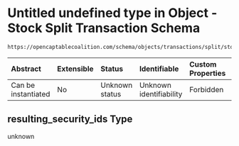 # Untitled undefined type in Object - Stock Split Transaction Schema

```txt
https://opencaptablecoalition.com/schema/objects/transactions/split/stock_split#/properties/resulting_security_ids
```



| Abstract            | Extensible | Status         | Identifiable            | Custom Properties | Additional Properties | Access Restrictions | Defined In                                                                                                       |
| :------------------ | :--------- | :------------- | :---------------------- | :---------------- | :-------------------- | :------------------ | :--------------------------------------------------------------------------------------------------------------- |
| Can be instantiated | No         | Unknown status | Unknown identifiability | Forbidden         | Allowed               | none                | [StockSplit.schema.json*](../../schema/objects/transactions/split/StockSplit.schema.json "open original schema") |

## resulting_security_ids Type

unknown

